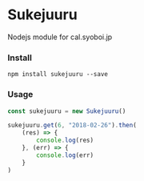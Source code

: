 # Sukejuuru
Nodejs module for cal.syoboi.jp

### Install

    npm install sukejuuru --save


### Usage

```js
const sukejuuru = new Sukejuuru()

sukejuuru.get(6, "2018-02-26").then(
    (res) => {
        console.log(res)
    }, (err) => {
        console.log(err)
    }
)
```
